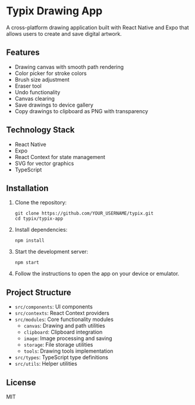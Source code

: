 # Typix Drawing App

A cross-platform drawing application built with React Native and Expo that allows users to create and save digital artwork.

## Features

- Drawing canvas with smooth path rendering
- Color picker for stroke colors
- Brush size adjustment
- Eraser tool
- Undo functionality
- Canvas clearing
- Save drawings to device gallery
- Copy drawings to clipboard as PNG with transparency

## Technology Stack

- React Native
- Expo
- React Context for state management
- SVG for vector graphics
- TypeScript

## Installation

1. Clone the repository:
   ```
   git clone https://github.com/YOUR_USERNAME/typix.git
   cd typix/typix-app
   ```

2. Install dependencies:
   ```
   npm install
   ```

3. Start the development server:
   ```
   npm start
   ```

4. Follow the instructions to open the app on your device or emulator.

## Project Structure

- `src/components`: UI components
- `src/contexts`: React Context providers
- `src/modules`: Core functionality modules
  - `canvas`: Drawing and path utilities
  - `clipboard`: Clipboard integration
  - `image`: Image processing and saving
  - `storage`: File storage utilities
  - `tools`: Drawing tools implementation
- `src/types`: TypeScript type definitions
- `src/utils`: Helper utilities

## License

MIT 